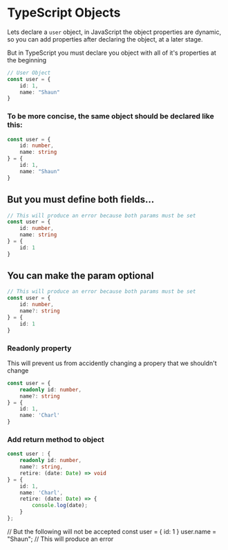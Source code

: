 # TypeScript Objects

Lets declare a `user` object, in JavaScript the object properties are dynamic, so you can add properties after declaring the object, at a later stage.

But in TypeScript you must declare you object with all of it's properties at the beginning 

```ts
// User Object
const user = {
    id: 1,
    name: "Shaun"
}
```

### To be more concise, the same object should be declared like this:

```ts
const user = {
    id: number,
    name: string
} = {
    id: 1,
    name: "Shaun"
}
```

## But you must define both fields...

```ts
// This will produce an error because both params must be set
const user = {
    id: number,
    name: string
} = {
    id: 1
}
```

## You can make the param optional

```ts
// This will produce an error because both params must be set
const user = {
    id: number,
    name?: string
} = {
    id: 1
}
```

### Readonly property

This will prevent us from accidently changing a propery that we shouldn't change

```ts
const user = {
    readonly id: number,
    name?: string
} = {
    id: 1,
    name: 'Charl'
}
```

### Add return method to object

```ts
const user : {
    readonly id: number,
    name?: string,
    retire: (date: Date) => void
} = {
    id: 1,
    name: 'Charl',
    retire: (date: Date) => {
        console.log(date);
    }
};
```



// But the following will not be accepted
const user = {
    id: 1
}
user.name = "Shaun";  //  This will produce an error
```



